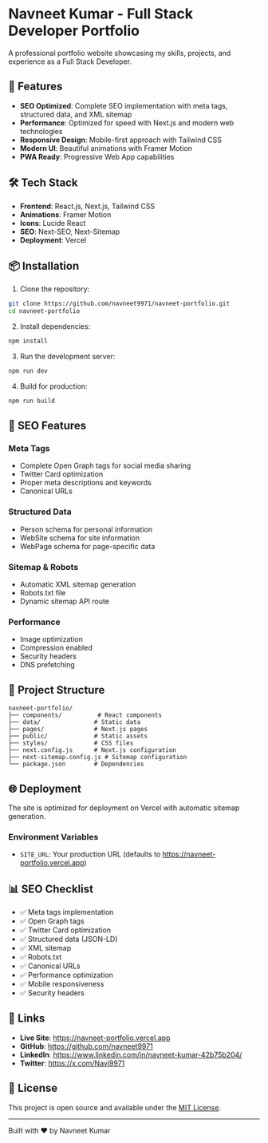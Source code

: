 # Navneet Kumar - Full Stack Developer Portfolio

A professional portfolio website showcasing my skills, projects, and experience as a Full Stack Developer.

## 🚀 Features

- **SEO Optimized**: Complete SEO implementation with meta tags, structured data, and XML sitemap
- **Performance**: Optimized for speed with Next.js and modern web technologies
- **Responsive Design**: Mobile-first approach with Tailwind CSS
- **Modern UI**: Beautiful animations with Framer Motion
- **PWA Ready**: Progressive Web App capabilities

## 🛠️ Tech Stack

- **Frontend**: React.js, Next.js, Tailwind CSS
- **Animations**: Framer Motion
- **Icons**: Lucide React
- **SEO**: Next-SEO, Next-Sitemap
- **Deployment**: Vercel

## 📦 Installation

1. Clone the repository:
```bash
git clone https://github.com/navneet9971/navneet-portfolio.git
cd navneet-portfolio
```

2. Install dependencies:
```bash
npm install
```

3. Run the development server:
```bash
npm run dev
```

4. Build for production:
```bash
npm run build
```

## 🔧 SEO Features

### Meta Tags
- Complete Open Graph tags for social media sharing
- Twitter Card optimization
- Proper meta descriptions and keywords
- Canonical URLs

### Structured Data
- Person schema for personal information
- WebSite schema for site information
- WebPage schema for page-specific data

### Sitemap & Robots
- Automatic XML sitemap generation
- Robots.txt file
- Dynamic sitemap API route

### Performance
- Image optimization
- Compression enabled
- Security headers
- DNS prefetching

## 📁 Project Structure

```
navneet-portfolio/
├── components/          # React components
├── data/               # Static data
├── pages/              # Next.js pages
├── public/             # Static assets
├── styles/             # CSS files
├── next.config.js      # Next.js configuration
├── next-sitemap.config.js # Sitemap configuration
└── package.json        # Dependencies
```

## 🌐 Deployment

The site is optimized for deployment on Vercel with automatic sitemap generation.

### Environment Variables
- `SITE_URL`: Your production URL (defaults to https://navneet-portfolio.vercel.app)

## 📊 SEO Checklist

- ✅ Meta tags implementation
- ✅ Open Graph tags
- ✅ Twitter Card optimization
- ✅ Structured data (JSON-LD)
- ✅ XML sitemap
- ✅ Robots.txt
- ✅ Canonical URLs
- ✅ Performance optimization
- ✅ Mobile responsiveness
- ✅ Security headers

## 🔗 Links

- **Live Site**: https://navneet-portfolio.vercel.app
- **GitHub**: https://github.com/navneet9971
- **LinkedIn**: https://www.linkedin.com/in/navneet-kumar-42b75b204/
- **Twitter**: https://x.com/Navi9971

## 📄 License

This project is open source and available under the [MIT License](LICENSE).

---

Built with ❤️ by Navneet Kumar 